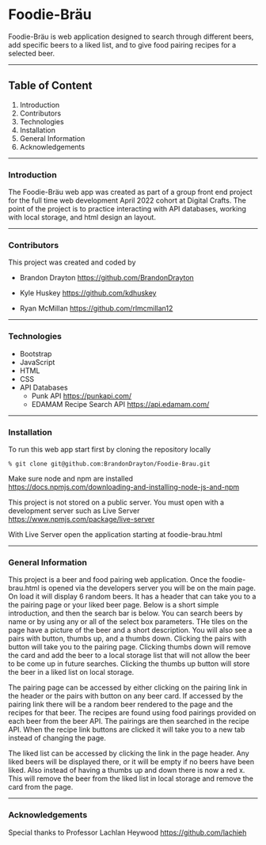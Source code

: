 # Foodie-Bräu

Foodie-Bräu is web application designed to search through different beers, add specific beers to a liked list, and to give food pairing recipes for a selected beer.

---

## Table of Content

1. Introduction
2. Contributors
3. Technologies
4. Installation
5. General Information
6. Acknowledgements

---

### Introduction

The Foodie-Bräu web app was created as part of a group front end project for the full time web development April 2022 cohort at Digital Crafts. The point of the project is to practice interacting with API databases, working with local storage, and html design an layout.

---

### Contributors

This project was created and coded by

- Brandon Drayton <https://github.com/BrandonDrayton>

- Kyle Huskey <https://github.com/kdhuskey>

- Ryan McMillan <https://github.com/rlmcmillan12>

---

### Technologies

- Bootstrap
- JavaScript
- HTML
- CSS
- API Databases
  - Punk API <https://punkapi.com/>
  - EDAMAM Recipe Search API <https://api.edamam.com/>

---

### Installation

To run this web app start first by cloning the repository locally

```
% git clone git@github.com:BrandonDrayton/Foodie-Brau.git
```

Make sure node and npm are installed
<https://docs.npmjs.com/downloading-and-installing-node-js-and-npm>

This project is not stored on a public server. You must open with a development server such as Live Server <https://www.npmjs.com/package/live-server>

With Live Server open the application starting at foodie-brau.html

---

### General Information

This project is a beer and food pairing web application. Once the foodie-brau.html is opened via the developers server you will be on the main page. On load it will display 6 random beers. It has a header that can take you to a the pairing page or your liked beer page. Below is a short simple introduction, and then the search bar is below. You can search beers by name or by using any or all of the select box parameters. THe tiles on the page have a picture of the beer and a short description. You will also see a pairs with button, thumbs up, and a thumbs down. Clicking the pairs with button will take you to the pairing page. Clicking thumbs down will remove the card and add the beer to a local storage list that will not allow the beer to be come up in future searches. Clicking the thumbs up button will store the beer in a liked list on local storage.

The pairing page can be accessed by either clicking on the pairing link in the header or the pairs with button on any beer card. If accessed by the pairing link there will be a random beer rendered to the page and the recipes for that beer. The recipes are found using food pairings provided on each beer from the beer API. The pairings are then searched in the recipe API. When the recipe link buttons are clicked it will take you to a new tab instead of changing the page.

The liked list can be accessed by clicking the link in the page header. Any liked beers will be displayed there, or it will be empty if no beers have been liked. Also instead of having a thumbs up and down there is now a red x. This will remove the beer from the liked list in local storage and remove the card from the page.

---

### Acknowledgements

Special thanks to Professor Lachlan Heywood <https://github.com/lachieh>
